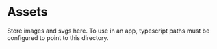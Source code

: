 # Assets

Store images and svgs here. To use in an app, typescript paths must be configured to point to this directory.
